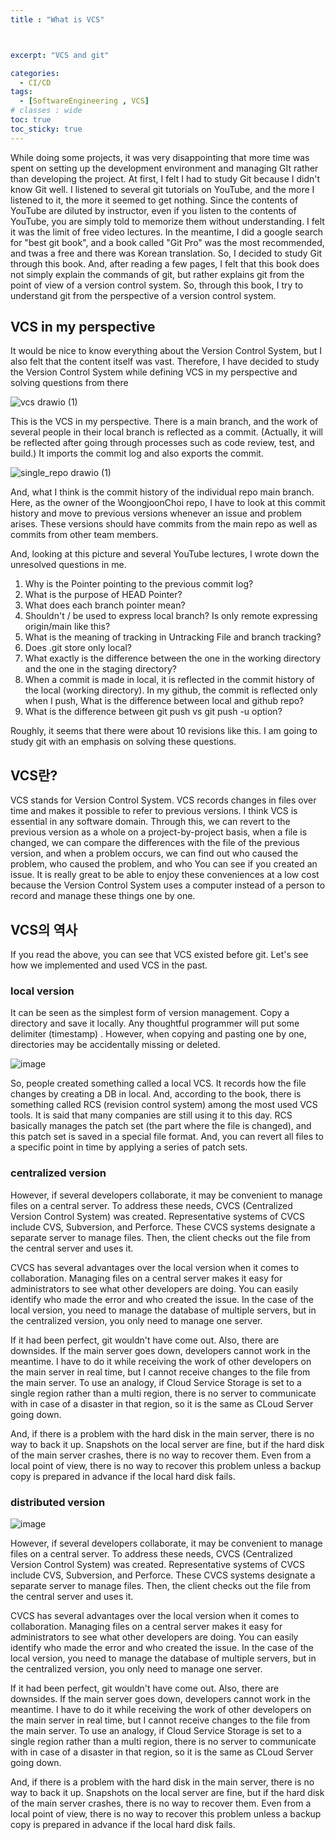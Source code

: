 ```yaml
---
title : "What is VCS"



excerpt: "VCS and git"

categories:
  - CI/CD
tags:
  - [SoftwareEngineering , VCS]
# classes : wide
toc: true
toc_sticky: true
---
```


While doing some projects, it was very disappointing that more time was spent on setting up the development environment and managing GIt rather than developing the project. At first, I felt I had to study Git because I didn't know Git well. I listened to several git tutorials on YouTube, and the more I listened to it, the more it seemed to get nothing. Since the contents of YouTube are diluted by instructor, even if you listen to the contents of YouTube, you are simply told to memorize them without understanding. I felt it was the limit of free video lectures. In the meantime, I did a google search for "best git book", and a book called "Git Pro" was the most recommended, and twas a free and there was Korean translation. So, I decided to study Git through this book. And, after reading a few pages, I felt that this book does not simply explain the commands of git, but rather explains git from the point of view of a version control system. So, through this book, I try to understand git from the perspective of a version control system.

## VCS  in my perspective

It would be nice to know everything about the Version Control System, but I also felt that the content itself was vast. Therefore, I have decided to study the Version Control System  while defining VCS in my perspective and solving questions from there

![vcs drawio (1)](https://user-images.githubusercontent.com/50165842/148645299-21277e70-e099-4236-9019-2fa9d19fbb0c.png)



This is the VCS in my perspective. There is a main branch, and the work of several people in their local branch is reflected as a commit. (Actually, it will be reflected after going through processes such as code review, test, and build.) It imports the commit log and also exports the commit.



![single_repo drawio (1)](https://user-images.githubusercontent.com/50165842/148645565-d58ea675-5793-46e4-9d3c-c1cd9a8e00c7.png)

And, what I think is the commit history of the individual repo main branch. Here, as the owner of the WoongjoonChoi repo, I have to look at this commit history and move to previous versions whenever an issue and problem arises. These versions should have commits from the main repo as well as commits from other team members.

And, looking at this picture and several YouTube lectures, I wrote down the unresolved questions in me.

1. Why is the Pointer pointing to the previous commit log?
2. What is the purpose of HEAD Pointer?
3. What does each branch pointer mean?
4. Shouldn't / be used to express local branch? Is only remote expressing origin/main like this?
5. What is the meaning of tracking in Untracking File and branch tracking?
6. Does .git store only local?
7. What exactly is the difference between the one in the working directory and the one in the staging directory?
8. When a commit is made in local, it is reflected in the commit history of the local (working directory). In my github, the commit is reflected only when I push, What is the difference between local and github repo?
9. What is the difference between git push vs git push -u option?

Roughly, it seems that there were about 10 revisions like this. I am going to study git with an emphasis on solving these questions.

## VCS란?

VCS stands for Version Control System. VCS records changes in files over time and makes it possible to refer to previous versions. I think VCS is essential in any software domain. Through this, we can revert to the previous version as a whole on a project-by-project basis, when a file is changed, we can compare the differences with the file of the previous version, and when a problem occurs, we can find out who caused the problem, who caused the problem, and who You can see if you created an issue. It is really great to be able to enjoy these conveniences at a low cost because the Version Control System uses a computer instead of a person to record and manage these things one by one.

## VCS의 역사

If you read the above, you can see that VCS existed before git. Let's see how we implemented and used VCS in the past.



### local version

It can be seen as the simplest form of version management. Copy a directory and save it locally. Any thoughtful programmer will put some delimiter (timestamp) . However, when copying and pasting one by one, directories may be accidentally missing or deleted.

![image](https://user-images.githubusercontent.com/50165842/148646196-a379089b-b618-433f-af79-5debe2c756f2.png)

So, people created something called a local VCS. It records how the file changes by creating a DB in local. And, according to the book, there is something called RCS (revision control system) among the most used VCS tools. It is said that many companies are still using it to this day. RCS basically manages the patch set (the part where the file is changed), and this patch set is saved in a special file format. And, you can revert all files to a specific point in time by applying a series of patch sets.

### centralized version

However, if several developers collaborate, it may be convenient to manage files on a central server. To address these needs, CVCS (Centralized Version Control System) was created. Representative systems of CVCS include CVS, Subversion, and Perforce. These CVCS systems designate a separate server to manage files. Then, the client checks out the file from the central server and uses it.

CVCS has several advantages over the local version when it comes to collaboration. Managing files on a central server makes it easy for administrators to see what other developers are doing. You can easily identify who made the error and who created the issue. In the case of the local version, you need to manage the database of multiple servers, but in the centralized version, you only need to manage one server.

If it had been perfect, git wouldn't have come out. Also, there are downsides. If the main server goes down, developers cannot work in the meantime. I have to do it while receiving the work of other developers on the main server in real time, but I cannot receive changes to the file from the main server. To use an analogy, if Cloud Service Storage is set to a single region rather than a multi region, there is no server to communicate with in case of a disaster in that region, so it is the same as CLoud Server going down.

And, if there is a problem with the hard disk in the main server, there is no way to back it up. Snapshots on the local server are fine, but if the hard disk of the main server crashes, there is no way to recover them. Even from a local point of view, there is no way to recover this problem unless a backup copy is prepared in advance if the local hard disk fails.

### distributed version



![image](https://user-images.githubusercontent.com/50165842/148646951-ae0ccd4f-c8a0-4c71-b252-0ea4a38ca71a.png)

However, if several developers collaborate, it may be convenient to manage files on a central server. To address these needs, CVCS (Centralized Version Control System) was created. Representative systems of CVCS include CVS, Subversion, and Perforce. These CVCS systems designate a separate server to manage files. Then, the client checks out the file from the central server and uses it.

CVCS has several advantages over the local version when it comes to collaboration. Managing files on a central server makes it easy for administrators to see what other developers are doing. You can easily identify who made the error and who created the issue. In the case of the local version, you need to manage the database of multiple servers, but in the centralized version, you only need to manage one server.

If it had been perfect, git wouldn't have come out. Also, there are downsides. If the main server goes down, developers cannot work in the meantime. I have to do it while receiving the work of other developers on the main server in real time, but I cannot receive changes to the file from the main server. To use an analogy, if Cloud Service Storage is set to a single region rather than a multi region, there is no server to communicate with in case of a disaster in that region, so it is the same as CLoud Server going down.

And, if there is a problem with the hard disk in the main server, there is no way to back it up. Snapshots on the local server are fine, but if the hard disk of the main server crashes, there is no way to recover them. Even from a local point of view, there is no way to recover this problem unless a backup copy is prepared in advance if the local hard disk fails.

